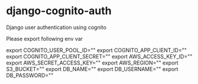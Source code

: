 # django-cognito-auth
Django user authentication using cognito

Please export following env var

export COGNITO_USER_POOL_ID="" 
export COGNITO_APP_CLIENT_ID="" 
export COGNITO_APP_CLIENT_SECRET="" 
export AWS_ACCESS_KEY_ID="" 
export AWS_SECRET_ACCESS_KEY="" 
export AWS_REGION="" 
export S3_BUCKET="" 
export DB_NAME="" 
export DB_USERNAME="" 
export DB_PASSWORD="" 
